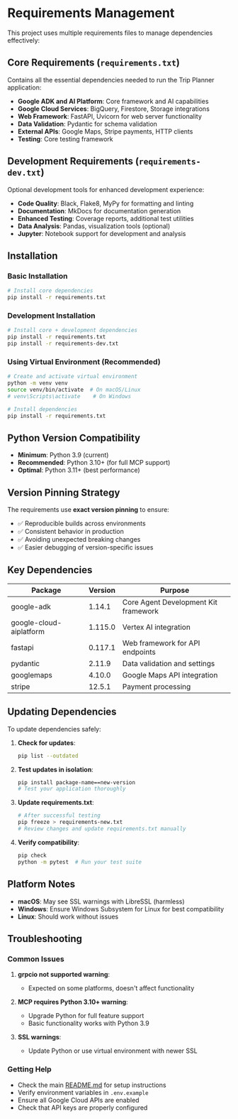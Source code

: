 # Requirements Management

This project uses multiple requirements files to manage dependencies effectively:

## Core Requirements (`requirements.txt`)
Contains all the essential dependencies needed to run the Trip Planner application:
- **Google ADK and AI Platform**: Core framework and AI capabilities
- **Google Cloud Services**: BigQuery, Firestore, Storage integrations  
- **Web Framework**: FastAPI, Uvicorn for web server functionality
- **Data Validation**: Pydantic for schema validation
- **External APIs**: Google Maps, Stripe payments, HTTP clients
- **Testing**: Core testing framework

## Development Requirements (`requirements-dev.txt`)
Optional development tools for enhanced development experience:
- **Code Quality**: Black, Flake8, MyPy for formatting and linting
- **Documentation**: MkDocs for documentation generation  
- **Enhanced Testing**: Coverage reports, additional test utilities
- **Data Analysis**: Pandas, visualization tools (optional)
- **Jupyter**: Notebook support for development and analysis

## Installation

### Basic Installation
```bash
# Install core dependencies
pip install -r requirements.txt
```

### Development Installation  
```bash
# Install core + development dependencies
pip install -r requirements.txt
pip install -r requirements-dev.txt
```

### Using Virtual Environment (Recommended)
```bash
# Create and activate virtual environment
python -m venv venv
source venv/bin/activate  # On macOS/Linux
# venv\Scripts\activate    # On Windows

# Install dependencies
pip install -r requirements.txt
```

## Python Version Compatibility

- **Minimum**: Python 3.9 (current)
- **Recommended**: Python 3.10+ (for full MCP support)
- **Optimal**: Python 3.11+ (best performance)

## Version Pinning Strategy

The requirements use **exact version pinning** to ensure:
- ✅ Reproducible builds across environments
- ✅ Consistent behavior in production
- ✅ Avoiding unexpected breaking changes
- ✅ Easier debugging of version-specific issues

## Key Dependencies

| Package | Version | Purpose |
|---------|---------|---------|
| google-adk | 1.14.1 | Core Agent Development Kit framework |
| google-cloud-aiplatform | 1.115.0 | Vertex AI integration |
| fastapi | 0.117.1 | Web framework for API endpoints |
| pydantic | 2.11.9 | Data validation and settings |
| googlemaps | 4.10.0 | Google Maps API integration |
| stripe | 12.5.1 | Payment processing |

## Updating Dependencies

To update dependencies safely:

1. **Check for updates**:
   ```bash
   pip list --outdated
   ```

2. **Test updates in isolation**:
   ```bash
   pip install package-name==new-version
   # Test your application thoroughly
   ```

3. **Update requirements.txt**:
   ```bash
   # After successful testing
   pip freeze > requirements-new.txt
   # Review changes and update requirements.txt manually
   ```

4. **Verify compatibility**:
   ```bash
   pip check
   python -m pytest  # Run your test suite
   ```

## Platform Notes

- **macOS**: May see SSL warnings with LibreSSL (harmless)
- **Windows**: Ensure Windows Subsystem for Linux for best compatibility
- **Linux**: Should work without issues

## Troubleshooting

### Common Issues

1. **grpcio not supported warning**: 
   - Expected on some platforms, doesn't affect functionality

2. **MCP requires Python 3.10+ warning**:
   - Upgrade Python for full feature support
   - Basic functionality works with Python 3.9

3. **SSL warnings**:
   - Update Python or use virtual environment with newer SSL

### Getting Help

- Check the main [README.md](./README.md) for setup instructions
- Verify environment variables in `.env.example`
- Ensure all Google Cloud APIs are enabled
- Check that API keys are properly configured